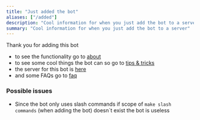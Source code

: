 ```yaml
---
title: "Just added the bot"
aliases: ["/added"]
description: "Cool information for when you just add the bot to a server"
summary: "Cool information for when you just add the bot to a server"
---
```

Thank you for adding this bot

* to see the functionality go to [about](../about)
* to see some cool things the bot can so go to [tips & tricks](../tips-tricks)
* the server for this bot is [here](https://discord.gg/34sQduaUh2)
* and some FAQs go to [faq](../faq)

### Possible issues
* Since the bot only uses slash commands if scope of  `make slash commands` (when adding the bot) doesn`t exist the bot is useless
